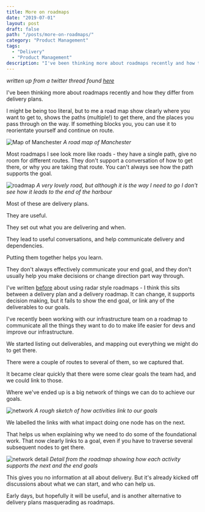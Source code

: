 ```yaml
---
title: More on roadmaps
date: "2019-07-01"
layout: post
draft: false
path: "/posts/more-on-roadmaps/"
category: "Product Management"
tags:
  - "Delivery"
  - "Product Management"
description: "I've been thinking more about roadmaps recently and how they differ from delivery plans. - written up from a twitter thread"
---
```

*written up from a twitter thread found [here](https://twitter.com/EleanorMollett/status/1143818859134234624)*

I've been thinking more about roadmaps recently and how they differ from delivery plans.

I might be being too literal, but to me a road map show clearly where you want to get to, shows the paths (multiple!) to get there, and the places you pass through on the way. If something blocks you, you can use it to reorientate yourself and continue on route.

![Map of Manchester](/MANmap.jpg "Map of Manchester")
*A road map of Manchester*

Most roadmaps I see look more like roads - they have a single path, give no room for different routes. They don't support a conversation of how to get there, or why you are taking that route. You can't always see how the path supports the goal.

![roadmap](/roadmap.jpg "A very lovely road, but although it is the way I need to go I don't see how it leads to the end of the harbour")
*A very lovely road, but although it is the way I need to go I don't see how it leads to the end of the harbour*

Most of these are delivery plans.

They are useful.

They set out what you are delivering and when.

They lead to useful conversations, and help communicate delivery and dependencies.

Putting them together helps you learn.

They don't always effectively communicate your end goal, and they don't usually help you make decisions or change direction part way through.

I've written [before](https://eleanormollett.com/posts/radarban-roadmap/) about using radar style roadmaps - I think this sits between a delivery plan and a delivery roadmap. It can change, it supports decision making, but it fails to show the end goal, or link any of the deliverables to our goals.

I've recently been working with our infrastructure team on a roadmap to communicate all the things they want to do to make life easier for devs and improve our infrastructure.

We started listing out deliverables, and mapping out everything we might do to get there.

There were a couple of routes to several of them, so we captured that.

It became clear quickly that there were some clear goals the team had, and we could link to those.

Where we've ended up is a big network of things we can do to achieve our goals.

![network](/network.jpg "A rough sketch of how activities link to goals")
*A rough sketch of how activities link to our goals*

We labelled the links with what impact doing one node has on the next.

That helps us when explaining why we need to do some of the foundational work. That now clearly links to a goal, even if you have to traverse several subsequent nodes to get there.

![network detail](/networkdetail.jpg "Detail from the roadmap showing how each activity supports the next and the end goals")
*Detail from the roadmap showing how each activity supports the next and the end goals*

This gives you no information at all about delivery. But it's already kicked off discussions about what we can start, and who can help us.

Early days, but hopefully it will be useful, and is another alternative to delivery plans masquerading as roadmaps.
